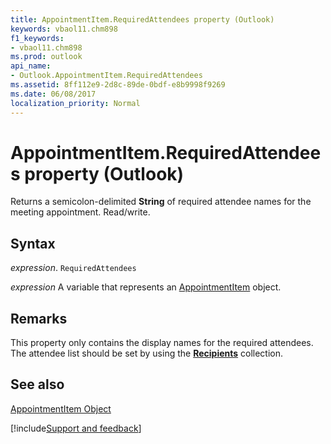```yaml
---
title: AppointmentItem.RequiredAttendees property (Outlook)
keywords: vbaol11.chm898
f1_keywords:
- vbaol11.chm898
ms.prod: outlook
api_name:
- Outlook.AppointmentItem.RequiredAttendees
ms.assetid: 8ff112e9-2d8c-89de-0bdf-e8b9998f9269
ms.date: 06/08/2017
localization_priority: Normal
---
```



# AppointmentItem.RequiredAttendees property (Outlook)

Returns a semicolon-delimited  **String** of required attendee names for the meeting appointment. Read/write.


## Syntax

_expression_. `RequiredAttendees`

_expression_ A variable that represents an [AppointmentItem](Outlook.AppointmentItem.md) object.


## Remarks

This property only contains the display names for the required attendees. The attendee list should be set by using the  **[Recipients](Outlook.Recipients.md)** collection.


## See also


[AppointmentItem Object](Outlook.AppointmentItem.md)

[!include[Support and feedback](~/includes/feedback-boilerplate.md)]